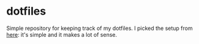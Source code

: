 # dotfiles
Simple repository for keeping track of my dotfiles.
I picked the setup from [here](https://developer.atlassian.com/blog/2016/02/best-way-to-store-dotfiles-git-bare-repo/): it's simple and it makes a lot of sense.

